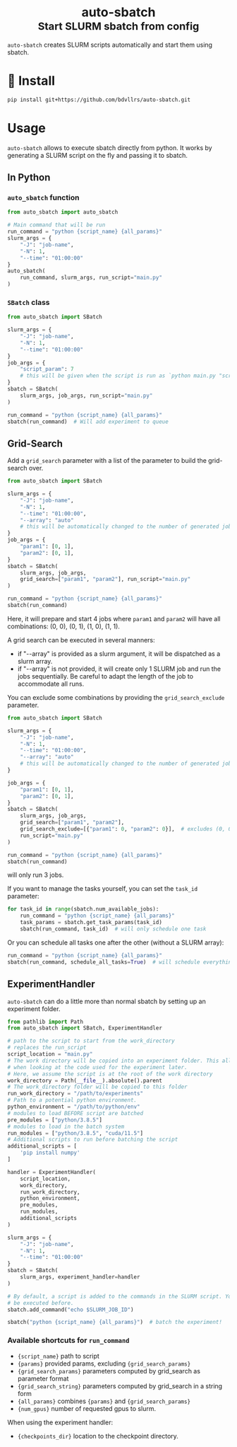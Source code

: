 <div align="center">
    <h1>auto-sbatch<br><small>Start SLURM sbatch from config</small></h1>
</div>

`auto-sbatch` creates SLURM scripts automatically and start them using sbatch.

# 🚀 Install

```bash
pip install git+https://github.com/bdvllrs/auto-sbatch.git
```

# Usage

`auto-sbatch` allows to execute sbatch directly from python.
It works by generating a SLURM script on the fly and passing it to sbatch.

## In Python

### `auto_sbatch` function

```python
from auto_sbatch import auto_sbatch

# Main command that will be run
run_command = "python {script_name} {all_params}"
slurm_args = {
    "-J": "job-name",
    "-N": 1,
    "--time": "01:00:00"
}
auto_sbatch(
    run_command, slurm_args, run_script="main.py"
)
```

### `SBatch` class

```python
from auto_sbatch import SBatch

slurm_args = {
    "-J": "job-name",
    "-N": 1,
    "--time": "01:00:00"
}
job_args = {
    "script_param": 7
    # this will be given when the script is run as `python main.py "script_param=7"`
}
sbatch = SBatch(
    slurm_args, job_args, run_script="main.py"
)

run_command = "python {script_name} {all_params}"
sbatch(run_command)  # Will add experiment to queue
```

## Grid-Search

Add a `grid_search` parameter with a list of the parameter to build the
grid-search over.

```python
from auto_sbatch import SBatch

slurm_args = {
    "-J": "job-name",
    "-N": 1,
    "--time": "01:00:00",
    "--array": "auto"
    # this will be automatically changed to the number of generated jobs.
}
job_args = {
    "param1": [0, 1],
    "param2": [0, 1],
}
sbatch = SBatch(
    slurm_args, job_args,
    grid_search=["param1", "param2"], run_script="main.py"
)

run_command = "python {script_name} {all_params}"
sbatch(run_command)
```

Here, it will prepare and start 4 jobs where `param1` and `param2` will have
all combinations: (0, 0), (0, 1), (1, 0), (1, 1).

A grid search can be executed in several manners:

- if "--array" is provided as a slurm argument, it will be dispatched as a
  slurm array.
- if "--array" is not provided, it will create only 1 SLURM job and run the
  jobs sequentially. Be careful to adapt the
  length of the job to accommodate all runs.

You can exclude some combinations by providing the `grid_search_exclude`
parameter.

```python
from auto_sbatch import SBatch

slurm_args = {
    "-J": "job-name",
    "-N": 1,
    "--time": "01:00:00",
    "--array": "auto"
    # this will be automatically changed to the number of generated jobs.
}

job_args = {
    "param1": [0, 1],
    "param2": [0, 1],
}
sbatch = SBatch(
    slurm_args, job_args,
    grid_search=["param1", "param2"],
    grid_search_exclude=[{"param1": 0, "param2": 0}],  # excludes (0, 0)
    run_script="main.py"
)

run_command = "python {script_name} {all_params}"
sbatch(run_command)
```

will only run 3 jobs.

If you want to manage the tasks yourself, you can set the `task_id` parameter:

```python
for task_id in range(sbatch.num_available_jobs):
    run_command = "python {script_name} {all_params}"
    task_params = sbatch.get_task_params(task_id)
    sbatch(run_command, task_id)  # will only schedule one task
```

Or you can schedule all tasks one after the other (without a SLURM array):

```python
run_command = "python {script_name} {all_params}"
sbatch(run_command, schedule_all_tasks=True)  # will schedule everything
```

## ExperimentHandler

`auto-sbatch` can do a little more than normal sbatch by setting up an
experiment folder.

```python
from pathlib import Path
from auto_sbatch import SBatch, ExperimentHandler

# path to the script to start from the work_directory
# replaces the run_script
script_location = "main.py"
# The work directory will be copied into an experiment folder. This allows reproducibility
# when looking at the code used for the experiment later.
# Here, we assume the script is at the root of the work directory
work_directory = Path(__file__).absolute().parent
# The work_directory folder will be copied to this folder
run_work_directory = "/path/to/experiments"
# Path to a potential python environment.
python_environment = "/path/to/python/env"
# modules to load BEFORE script are batched
pre_modules = ["python/3.8.5"]
# modules to load in the batch system
run_modules = ["python/3.8.5", "cuda/11.5"]
# Additional scripts to run before batching the script
additional_scripts = [
    'pip install numpy'
]

handler = ExperimentHandler(
    script_location,
    work_directory,
    run_work_directory,
    python_environment,
    pre_modules,
    run_modules,
    additional_scripts
)

slurm_args = {
    "-J": "job-name",
    "-N": 1,
    "--time": "01:00:00"
}
sbatch = SBatch(
    slurm_args, experiment_handler=handler
)

# By default, a script is added to the commands in the SLURM script. You can add other commands that will
# be executed before.
sbatch.add_command("echo $SLURM_JOB_ID")

sbatch("python {script_name} {all_params}")  # batch the experiment!
```

### Available shortcuts for `run_command`

- `{script_name}` path to script
- `{params}` provided params, excluding `{grid_search_params}`
- `{grid_search_params}` parameters computed by grid_search as parameter format
- `{grid_search_string}` parameters computed by grid_search in a string form
- `{all_params}` combines `{params}` and `{grid_search_params}`
- `{num_gpus}` number of requested gpus to slurm.

When using the experiment handler:

- `{checkpoints_dir}` location to the checkpoint directory.
